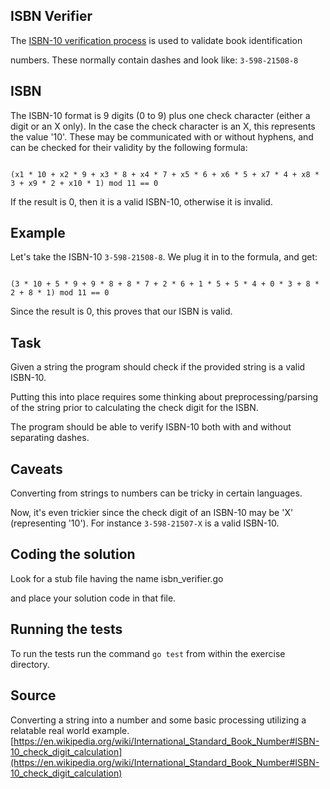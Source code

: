 
## ISBN Verifier

  

The [ISBN-10 verification process](https://en.wikipedia.org/wiki/International_Standard_Book_Number) is used to validate book identification

numbers. These normally contain dashes and look like: `3-598-21508-8`

  

## ISBN

  

The ISBN-10 format is 9 digits (0 to 9) plus one check character (either a digit or an X only). In the case the check character is an X, this represents the value '10'. These may be communicated with or without hyphens, and can be checked for their validity by the following formula:

  

```

(x1 * 10 + x2 * 9 + x3 * 8 + x4 * 7 + x5 * 6 + x6 * 5 + x7 * 4 + x8 * 3 + x9 * 2 + x10 * 1) mod 11 == 0

```

  

If the result is 0, then it is a valid ISBN-10, otherwise it is invalid.

  

## Example

  

Let's take the ISBN-10 `3-598-21508-8`. We plug it in to the formula, and get:

```

(3 * 10 + 5 * 9 + 9 * 8 + 8 * 7 + 2 * 6 + 1 * 5 + 5 * 4 + 0 * 3 + 8 * 2 + 8 * 1) mod 11 == 0

```

  

Since the result is 0, this proves that our ISBN is valid.

  

## Task

  

Given a string the program should check if the provided string is a valid ISBN-10.

Putting this into place requires some thinking about preprocessing/parsing of the string prior to calculating the check digit for the ISBN.

  

The program should be able to verify ISBN-10 both with and without separating dashes.

  
  

## Caveats

  

Converting from strings to numbers can be tricky in certain languages.

Now, it's even trickier since the check digit of an ISBN-10 may be 'X' (representing '10'). For instance `3-598-21507-X` is a valid ISBN-10.

  
## Coding the solution

  

Look for a stub file having the name isbn_verifier.go

and place your solution code in that file.

  

## Running the tests

  

To run the tests run the command `go test` from within the exercise directory.

  


## Source

  

Converting a string into a number and some basic processing utilizing a relatable real world example. [https://en.wikipedia.org/wiki/International_Standard_Book_Number#ISBN-10_check_digit_calculation](https://en.wikipedia.org/wiki/International_Standard_Book_Number#ISBN-10_check_digit_calculation)

